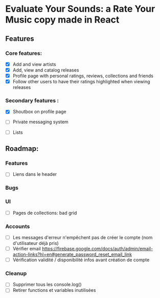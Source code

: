 # Evaluate Your Sounds: a Rate Your Music copy made in React

## Features
### Core features:
- [X] Add and view artists
- [X] Add, view and catalog releases
- [X] Profile page with personal ratings, reviews, collections and friends
- [X] Follow other users to have their ratings highlighted when viewing releases

### Secondary features :
- [X] Shoutbox on profile page
- [ ] Private messaging system
- [ ] Lists


## Roadmap:
### Features
- [ ] Liens dans le header

### Bugs

### UI
- [ ] Pages de collections: bad grid

### Accounts
- [ ] Les messages d'erreur n'empêchent pas de créer le compte (nom d'utilisateur déjà pris)
- [ ] Vérifier email https://firebase.google.com/docs/auth/admin/email-action-links?hl=en#generate_password_reset_email_link
- [ ] Vérification validité / disponibilité infos avant création de compte

### Cleanup
- [ ] Supprimer tous les console.log()
- [ ] Retirer functions et variables inutilisées